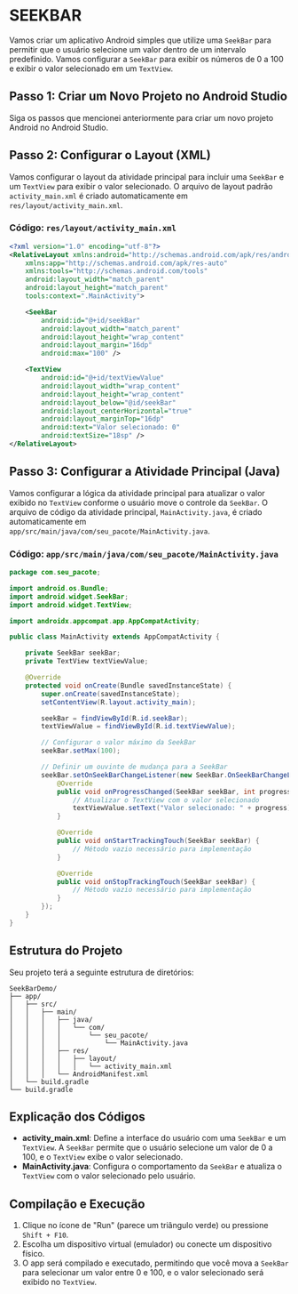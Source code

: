 # SEEKBAR
Vamos criar um aplicativo Android simples que utilize uma `SeekBar` para permitir que o usuário selecione um valor dentro de um intervalo predefinido. Vamos configurar a `SeekBar` para exibir os números de 0 a 100 e exibir o valor selecionado em um `TextView`. 

## Passo 1: Criar um Novo Projeto no Android Studio
Siga os passos que mencionei anteriormente para criar um novo projeto Android no Android Studio.

## Passo 2: Configurar o Layout (XML)
Vamos configurar o layout da atividade principal para incluir uma `SeekBar` e um `TextView` para exibir o valor selecionado. O arquivo de layout padrão `activity_main.xml` é criado automaticamente em `res/layout/activity_main.xml`.

### Código: `res/layout/activity_main.xml`
```xml
<?xml version="1.0" encoding="utf-8"?>
<RelativeLayout xmlns:android="http://schemas.android.com/apk/res/android"
    xmlns:app="http://schemas.android.com/apk/res-auto"
    xmlns:tools="http://schemas.android.com/tools"
    android:layout_width="match_parent"
    android:layout_height="match_parent"
    tools:context=".MainActivity">

    <SeekBar
        android:id="@+id/seekBar"
        android:layout_width="match_parent"
        android:layout_height="wrap_content"
        android:layout_margin="16dp"
        android:max="100" />

    <TextView
        android:id="@+id/textViewValue"
        android:layout_width="wrap_content"
        android:layout_height="wrap_content"
        android:layout_below="@id/seekBar"
        android:layout_centerHorizontal="true"
        android:layout_marginTop="16dp"
        android:text="Valor selecionado: 0"
        android:textSize="18sp" />
</RelativeLayout>
```

## Passo 3: Configurar a Atividade Principal (Java)
Vamos configurar a lógica da atividade principal para atualizar o valor exibido no `TextView` conforme o usuário move o controle da `SeekBar`. O arquivo de código da atividade principal, `MainActivity.java`, é criado automaticamente em `app/src/main/java/com/seu_pacote/MainActivity.java`.

### Código: `app/src/main/java/com/seu_pacote/MainActivity.java`
```java
package com.seu_pacote;

import android.os.Bundle;
import android.widget.SeekBar;
import android.widget.TextView;

import androidx.appcompat.app.AppCompatActivity;

public class MainActivity extends AppCompatActivity {

    private SeekBar seekBar;
    private TextView textViewValue;

    @Override
    protected void onCreate(Bundle savedInstanceState) {
        super.onCreate(savedInstanceState);
        setContentView(R.layout.activity_main);

        seekBar = findViewById(R.id.seekBar);
        textViewValue = findViewById(R.id.textViewValue);

        // Configurar o valor máximo da SeekBar
        seekBar.setMax(100);

        // Definir um ouvinte de mudança para a SeekBar
        seekBar.setOnSeekBarChangeListener(new SeekBar.OnSeekBarChangeListener() {
            @Override
            public void onProgressChanged(SeekBar seekBar, int progress, boolean fromUser) {
                // Atualizar o TextView com o valor selecionado
                textViewValue.setText("Valor selecionado: " + progress);
            }

            @Override
            public void onStartTrackingTouch(SeekBar seekBar) {
                // Método vazio necessário para implementação
            }

            @Override
            public void onStopTrackingTouch(SeekBar seekBar) {
                // Método vazio necessário para implementação
            }
        });
    }
}
```

## Estrutura do Projeto
Seu projeto terá a seguinte estrutura de diretórios:

```
SeekBarDemo/
├── app/
│   ├── src/
│   │   ├── main/
│   │   │   ├── java/
│   │   │   │   └── com/
│   │   │   │       └── seu_pacote/
│   │   │   │           └── MainActivity.java
│   │   │   ├── res/
│   │   │   │   ├── layout/
│   │   │   │   │   └── activity_main.xml
│   │   │   └── AndroidManifest.xml
│   └── build.gradle
└── build.gradle
```

## Explicação dos Códigos
- **activity_main.xml**: Define a interface do usuário com uma `SeekBar` e um `TextView`. A `SeekBar` permite que o usuário selecione um valor de 0 a 100, e o `TextView` exibe o valor selecionado.
- **MainActivity.java**: Configura o comportamento da `SeekBar` e atualiza o `TextView` com o valor selecionado pelo usuário.

## Compilação e Execução
1. Clique no ícone de "Run" (parece um triângulo verde) ou pressione `Shift + F10`.
2. Escolha um dispositivo virtual (emulador) ou conecte um dispositivo físico.
3. O app será compilado e executado, permitindo que você mova a `SeekBar` para selecionar um valor entre 0 e 100, e o valor selecionado será exibido no `TextView`.
